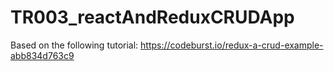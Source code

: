 # TR003_reactAndReduxCRUDApp

Based on the following tutorial:
https://codeburst.io/redux-a-crud-example-abb834d763c9
